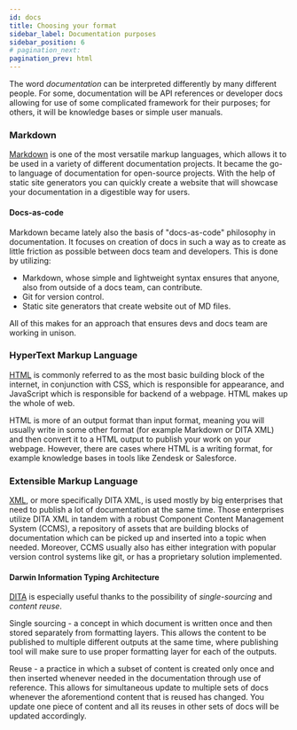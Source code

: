 ```yaml
---
id: docs
title: Choosing your format
sidebar_label: Documentation purposes
sidebar_position: 6
# pagination_next: 
pagination_prev: html
---
```


The word *documentation* can be interpreted differently by many different people. For some, documentation will be API references or developer docs allowing for use of some complicated framework for their purposes; for others, it will be knowledge bases or simple user manuals.

### Markdown

[Markdown](/docs/md.md) is one of the most versatile markup languages, which allows it to be used in a variety of different documentation projects. It became the go-to language of documentation for open-source projects. With the help of static site generators you can quickly create a website that will showcase your documentation in a digestible way for users.

#### Docs-as-code

Markdown became lately also the basis of "docs-as-code" philosophy in documentation. It focuses on creation of docs in such a way as to create as little friction as possible between docs team and developers.
This is done by utilizing:

* Markdown, whose simple and lightweight syntax ensures that anyone, also from outside of a docs team, can contribute.
* Git for version control.
* Static site generators that create website out of MD files.

All of this makes for an approach that ensures devs and docs team are working in unison.

### HyperText Markup Language

[HTML](/docs/html.md) is commonly referred to as the most basic building block of the internet, in conjunction with CSS, which is responsible for appearance, and JavaScript which is responsible for backend of a webpage. HTML makes up the whole of web.

HTML is more of an output format than input format, meaning you will usually write in some other format (for example Markdown or DITA XML) and then convert it to a HTML output to publish your work on your webpage. However, there are cases where HTML is a writing format, for example knowledge bases in tools like Zendesk or Salesforce.

### Extensible Markup Language

[XML](/docs/xml.md), or more specifically DITA XML, is used mostly by big enterprises that need to publish a lot of documentation at the same time. Those enterprises utilize DITA XML in tandem with a robust Component Content Management System (CCMS), a repository of assets that are building blocks of documentation which can be picked up and inserted into a topic when needed. Moreover, CCMS usually also has either integration with popular version control systems like git, or has a proprietary solution implemented.

#### Darwin Information Typing Architecture

[DITA](/docs/xml.md/#darwin-information-typing-architecture) is especially useful thanks to the possibility of *single-sourcing* and *content reuse*.

Single sourcing - a concept in which document is written once and then stored separately from formatting layers. This allows the content to be published to multiple different outputs at the same time, where publishing tool will make sure to use proper formatting layer for each of the outputs.

Reuse - a practice in which a subset of content is created only once and then inserted whenever needed in the documentation through use of reference.
This allows for simultaneous update to multiple sets of docs whenever the aforementiond content that is reused has changed. You update one piece of content and all its reuses in other sets of docs will be updated accordingly.
